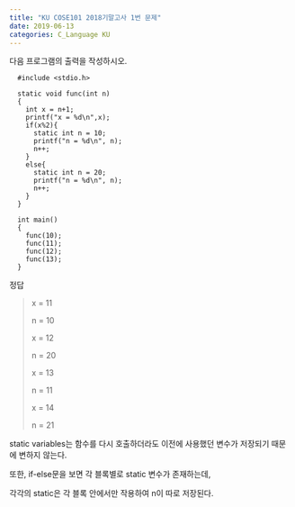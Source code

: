 ```yaml
---
title: "KU COSE101 2018기말고사 1번 문제"
date: 2019-06-13
categories: C_Language KU
---
```


다음 프로그램의 출력을 작성하시오.

      #include <stdio.h>

      static void func(int n)
      {
        int x = n+1;
        printf("x = %d\n",x);
        if(x%2){
          static int n = 10;
          printf("n = %d\n", n);
          n++;
        }
        else{
          static int n = 20;
          printf("n = %d\n", n);
          n++;
        }
      }

      int main()
      {
        func(10);
        func(11);
        func(12);
        func(13);
      }
  
  
정답
> x = 11
>
> n = 10
>
> x = 12
>
> n = 20
>
> x = 13
>
> n = 11
>
> x = 14
>
> n = 21

static variables는 함수를 다시 호출하더라도 이전에 사용했던 변수가 저장되기 때문에 변하지 않는다.

또한, if-else문을 보면 각 블록별로 static 변수가 존재하는데, 

각각의 static은 각 블록 안에서만 작용하여 n이 따로 저장된다.
